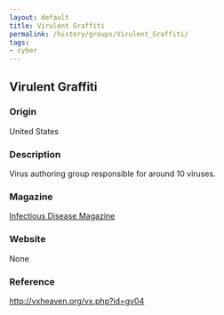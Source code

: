 ```yaml
---
layout: default
title: Virulent Graffiti
permalink: /history/groups/Virulent_Graffiti/
tags:
- cyber
---
```


## Virulent Graffiti

### Origin
United States

### Description
Virus authoring group responsible for around 10 viruses.

### Magazine
[Infectious Disease Magazine](http://vxheaven.org/vx.php?id=zi02)

### Website
None

### Reference
http://vxheaven.org/vx.php?id=gv04
